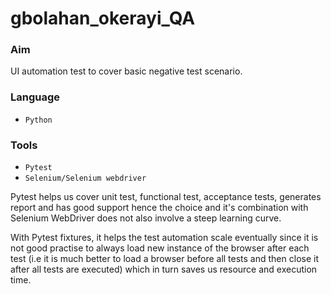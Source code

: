 # gbolahan_okerayi_QA

### Aim
UI automation test to cover basic negative test scenario.

### Language
- ``Python``

### Tools
- ``Pytest``
- ``Selenium/Selenium webdriver``

Pytest helps us cover unit test, functional test, acceptance tests, generates report and has good support hence the choice and it's combination with Selenium WebDriver does not also involve a steep learning curve.

With Pytest fixtures, it helps the test automation scale eventually since it is not good practise to always load new instance of the browser after each test (i.e it is much better to load a browser before all tests and then close it after all tests are executed) which in turn saves us resource and execution time.


